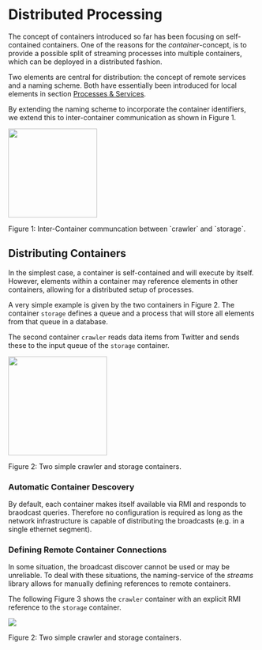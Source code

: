 # Distributed Processing

The concept of containers introduced so far has been focusing on
self-contained containers. One of the reasons for the
*container*-concept, is to provide a possible split of streaming
processes into multiple containers, which can be deployed in a
distributed fashion.

Two elements are central for distribution: the concept of remote
services and a naming scheme. Both have essentially been introduced
for local elements in section [Processes &amp;
Services](../doc/concepts.html#process).

By extending the naming scheme to incorporate the container
identifiers, we extend this to inter-container communication as shown
in Figure 1.

<div class="figure">
   <img src="remote-queue.png" style="height: 180px;" />
   <p>Figure 1: Inter-Container communcation between `crawler` and `storage`.</p>
</div>


## <a id="remote-container"></a> Distributing Containers

In the simplest case, a container is self-contained and will execute by
itself. However, elements within a container may reference elements in other
containers, allowing for a distributed setup of processes.

A very simple example is given by the two containers in Figure 2. The
container `storage` defines a queue and a process that will store all
elements from that queue in a database.

The second container `crawler` reads data items from Twitter and sends these
to the input queue of the `storage` container.

<div class="figure">
   <img src="crawler-storage.png" style="height: 200px;" />
   <p>
     Figure 2: Two simple crawler and storage containers.
   </p>
</div>

### <a id="broadcast-discover"></a> Automatic Container Descovery

By default, each container makes itself available via RMI and responds
to braodcast queries. Therefore no configuration is required as long
as the network infrastructure is capable of distributing the
broadcasts (e.g. in a single ethernet segment).


### <a id="container-discovery"></a> Defining Remote Container Connections

In some situation, the broadcast discover cannot be used or may be
unreliable. To deal with these situations, the naming-service of the
*streams* library allows for manually defining references to remote
containers.

The following Figure 3 shows the `crawler` container with an explicit
RMI reference to the `storage` container.


<div class="figure">
   <img src="distributed/crawler-explicit-ref.png" />
   <p>
     Figure 2: Two simple crawler and storage containers.
   </p>
</div>
